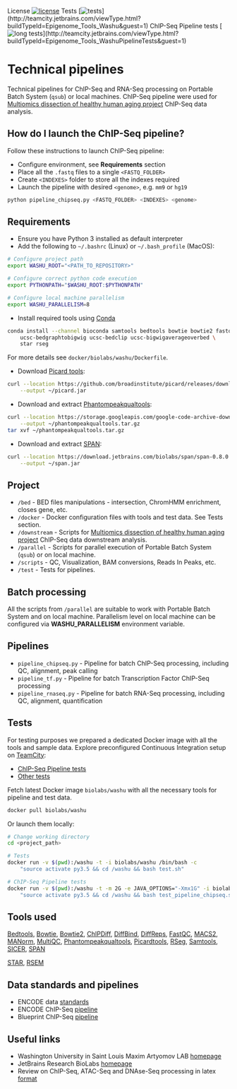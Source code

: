 License [![license](https://img.shields.io/github/license/mashape/apistatus.svg)](https://opensource.org/licenses/MIT)
Tests [![tests](http://teamcity.jetbrains.com/app/rest/builds/buildType:(id:Epigenome_Tools_Washu)/statusIcon.svg)](http://teamcity.jetbrains.com/viewType.html?buildTypeId=Epigenome_Tools_Washu&guest=1)
ChIP-Seq Pipeline tests [![long tests](http://teamcity.jetbrains.com/app/rest/builds/buildType:(id:Epigenome_Tools_WashuPipelineTests)/statusIcon.svg)](http://teamcity.jetbrains.com/viewType.html?buildTypeId=Epigenome_Tools_WashuPipelineTests&guest=1)  

Technical pipelines
===================
Technical pipelines for ChIP-Seq and RNA-Seq processing on Portable Batch System (`qsub`) or local machines.
ChIP-Seq pipeline were used for [Multiomics dissection of healthy human aging project](http://artyomovlab.wustl.edu/aging/index.html) ChIP-Seq data analysis.

How do I launch the ChIP-Seq pipeline?
--------------------------
Follow these instructions to launch ChIP-Seq pipeline:
* Configure environment, see **Requirements** section
* Place all the `.fastq` files to a single `<FASTQ_FOLDER>`
* Create `<INDEXES>` folder to store all the indexes required
* Launch the pipeline with desired `<genome>`, e.g. `mm9` or `hg19` 
```bash
python pipeline_chipseq.py <FASTQ_FOLDER> <INDEXES> <genome>
```

Requirements
------------
* Ensure you have Python 3 installed as default interpreter
* Add the following to `~/.bashrc` (Linux) or `~/.bash_profile` (MacOS):
```bash
# Configure project path
export WASHU_ROOT="<PATH_TO_REPOSITORY>"

# Configure correct python code execution
export PYTHONPATH="$WASHU_ROOT:$PYTHONPATH"

# Configure local machine parallelism
export WASHU_PARALLELISM=8
```

* Install required tools using [Conda](https://conda.io/docs/)
```bash
conda install --channel bioconda samtools bedtools bowtie bowtie2 fastqc multiqc sra-tools macs2 sicer \
    ucsc-bedgraphtobigwig ucsc-bedclip ucsc-bigwigaverageoverbed \
    star rseg 
```
For more details see `docker/biolabs/washu/Dockerfile`.
 * Download [Picard tools](https://github.com/broadinstitute/picard):
```bash 
curl --location https://github.com/broadinstitute/picard/releases/download/2.10.7/picard.jar \
    --output ~/picard.jar
```
* Download and extract [Phantompeakqualtools](https://github.com/kundajelab/phantompeakqualtools):
```bash
curl --location https://storage.googleapis.com/google-code-archive-downloads/v2/code.google.com/phantompeakqualtools/ccQualityControl.v.1.1.tar.gz \
    --output ~/phantompeakqualtools.tar.gz 
tar xvf ~/phantompeakqualtools.tar.gz
```
* Download and extract [SPAN](https://artyomovlab.wustl.edu/aging/span.html):
```bash
curl --location https://download.jetbrains.com/biolabs/span/span-0.8.0.4533.jar \
    --output ~/span.jar 
```

Project
-------

* `/bed`            - BED files manipulations - intersection, ChromHMM enrichment, closes gene, etc.
* `/docker`         - Docker configuration files with tools and test data. See Tests section.
* `/downstream`     - Scripts for [Multiomics dissection of healthy human aging project](http://artyomovlab.wustl.edu/aging/index.html) ChIP-Seq data downstream analysis.
* `/parallel`       - Scripts for parallel execution of Portable Batch System (`qsub`) or on local machine.
* `/scripts`        - QC, Visualization, BAM conversions, Reads In Peaks, etc.
* `/test`           - Tests for pipelines.

Batch processing
---------------- 
All the scripts from `/parallel` are suitable to work with Portable Batch System and on local machine.
Parallelism level on local machine can be configured via **WASHU_PARALLELISM** environment variable.
 
Pipelines
---------
* `pipeline_chipseq.py` - Pipeline for batch ChIP-Seq processing, including QC, alignment, peak calling
* `pipeline_tf.py`      - Pipeline for batch Transcription Factor ChIP-Seq processing
* `pipeline_rnaseq.py`  - Pipeline for batch RNA-Seq processing, including QC, alignment, quantification

Tests
-----
For testing purposes we prepared a dedicated Docker image with all the tools and sample data.
Explore preconfigured Continuous Integration setup on [TeamCity](https://www.jetbrains.com/teamcity/?fromMenu):
* [ChIP-Seq Pipeline tests](http://teamcity.jetbrains.com/viewType.html?buildTypeId=Epigenome_Tools_WashuPipelineTests&guest=1)   
* [Other tests](http://teamcity.jetbrains.com/viewType.html?buildTypeId=Epigenome_Tools_Washu&guest=1)

Fetch latest Docker image `biolabs/washu` with all the necessary tools for pipeline and test data.
```bash
docker pull biolabs/washu
```

Or launch them locally:
```bash
# Change working directory
cd <project_path>

# Tests
docker run -v $(pwd):/washu -t -i biolabs/washu /bin/bash -c 
    "source activate py3.5 && cd /washu && bash test.sh"

# ChIP-Seq Pipeline tests
docker run -v $(pwd):/washu -t -m 2G -e JAVA_OPTIONS="-Xmx1G" -i biolabs/washu /bin/bash -c \
    "source activate py3.5 && cd /washu && bash test_pipeline_chipseq.sh"
```

Tools used
---------- 
[Bedtools](https://bedtools.readthedocs.io/en/latest/), 
[Bowtie](http://bowtie-bio.sourceforge.net/index.shtml), 
[Bowtie2](http://bowtie-bio.sourceforge.net/bowtie2/index.shtml), 
[ChIPDiff](https://academic.oup.com/bioinformatics/article/24/20/2344/258202/An-HMM-approach-to-genome-wide-identification-of),
[DiffBind](http://www.nature.com/nature/journal/v481/n7381/full/nature10730.html), 
[DiffReps](http://journals.plos.org/plosone/article?id=10.1371/journal.pone.0065598),
[FastQC](http://www.bioinformatics.babraham.ac.uk/projects/fastqc/),
[MACS2](https://github.com/taoliu/MACS),
[MANorm](https://www.ncbi.nlm.nih.gov/pubmed/22424423),
[MultiQC](http://multiqc.info/),
[Phantompeakqualtools](https://github.com/kundajelab/phantompeakqualtools),
[Picardtools](https://github.com/broadinstitute/picard),
[RSeg](https://academic.oup.com/bioinformatics/article/27/6/870/236489/Identifying-dispersed-epigenomic-domains-from-ChIP),
[Samtools](http://samtools.sourceforge.net/),
[SICER](https://www.ncbi.nlm.nih.gov/pmc/articles/PMC2732366/),
[SPAN](http://artyomovlab.wustl.edu/aging/span.html)

[STAR](https://www.ncbi.nlm.nih.gov/pmc/articles/PMC3530905/), 
[RSEM](https://bmcbioinformatics.biomedcentral.com/articles/10.1186/1471-2105-12-323)

Data standards and pipelines
--------------
* ENCODE data [standards](https://www.encodeproject.org/data-standards/)
* ENCODE ChIP-Seq [pipeline](https://github.com/ENCODE-DCC/chip-seq-pipeline)
* Blueprint ChIP-Seq [pipeline](http://dcc.blueprint-epigenome.eu/#/md/chip_seq_grch38)

Useful links
------------
* Washington University in Saint Louis Maxim Artyomov LAB [homepage](https://artyomovlab.wustl.edu/site/) 
* JetBrains Research BioLabs [homepage](https://research.jetbrains.org/groups/biolabs)
* Review on ChIP-Seq, ATAC-Seq and DNAse-Seq processing in latex [format](https://github.com/olegs/bioinformatics)